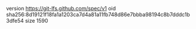 version https://git-lfs.github.com/spec/v1
oid sha256:8d19121f18fa1a1203ca7d4a81a11fb748d86e7bbba98194c8b7dddc1b3dfe54
size 1590
